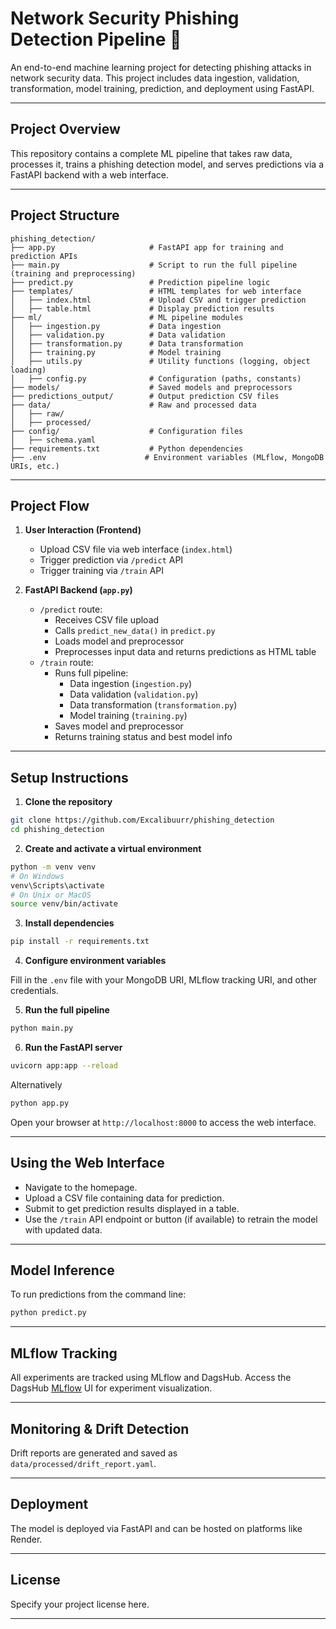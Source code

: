 # Network Security Phishing Detection Pipeline 🧠

An end-to-end machine learning project for detecting phishing attacks in network security data. This project includes data ingestion, validation, transformation, model training, prediction, and deployment using FastAPI.

---

## Project Overview

This repository contains a complete ML pipeline that takes raw data, processes it, trains a phishing detection model, and serves predictions via a FastAPI backend with a web interface.

---

## Project Structure

```
phishing_detection/
├── app.py                     # FastAPI app for training and prediction APIs
├── main.py                    # Script to run the full pipeline (training and preprocessing)
├── predict.py                 # Prediction pipeline logic
├── templates/                 # HTML templates for web interface
│   ├── index.html             # Upload CSV and trigger prediction
│   ├── table.html             # Display prediction results
├── ml/                        # ML pipeline modules
│   ├── ingestion.py           # Data ingestion
│   ├── validation.py          # Data validation
│   ├── transformation.py      # Data transformation
│   ├── training.py            # Model training
│   ├── utils.py               # Utility functions (logging, object loading)
│   ├── config.py              # Configuration (paths, constants)
├── models/                    # Saved models and preprocessors
├── predictions_output/        # Output prediction CSV files
├── data/                      # Raw and processed data
│   ├── raw/
│   ├── processed/
├── config/                    # Configuration files
│   ├── schema.yaml
├── requirements.txt           # Python dependencies
├── .env                      # Environment variables (MLflow, MongoDB URIs, etc.)
```

---

## Project Flow

1. **User Interaction (Frontend)**
   - Upload CSV file via web interface (`index.html`)
   - Trigger prediction via `/predict` API
   - Trigger training via `/train` API

2. **FastAPI Backend (`app.py`)**
   - `/predict` route:
     - Receives CSV file upload
     - Calls `predict_new_data()` in `predict.py`
     - Loads model and preprocessor
     - Preprocesses input data and returns predictions as HTML table
   - `/train` route:
     - Runs full pipeline:
       - Data ingestion (`ingestion.py`)
       - Data validation (`validation.py`)
       - Data transformation (`transformation.py`)
       - Model training (`training.py`)
     - Saves model and preprocessor
     - Returns training status and best model info

---

## Setup Instructions

1. **Clone the repository**

```bash
git clone https://github.com/Excalibuurr/phishing_detection
cd phishing_detection
```

2. **Create and activate a virtual environment**

```bash
python -m venv venv
# On Windows
venv\Scripts\activate
# On Unix or MacOS
source venv/bin/activate
```

3. **Install dependencies**

```bash
pip install -r requirements.txt
```

4. **Configure environment variables**

Fill in the `.env` file with your MongoDB URI, MLflow tracking URI, and other credentials.

5. **Run the full pipeline**

```bash
python main.py
```

6. **Run the FastAPI server**

```bash
uvicorn app:app --reload
```
Alternatively
```bash
python app.py
```
Open your browser at `http://localhost:8000` to access the web interface.

---

## Using the Web Interface

- Navigate to the homepage.
- Upload a CSV file containing data for prediction.
- Submit to get prediction results displayed in a table.
- Use the `/train` API endpoint or button (if available) to retrain the model with updated data.

---

## Model Inference

To run predictions from the command line:

```bash
python predict.py
```

---

## MLflow Tracking

All experiments are tracked using MLflow and DagsHub. Access the DagsHub [MLflow](https://dagshub.com/Excalibuurr/phishing_detection.mlflow/#/experiments/1?searchFilter=&orderByKey=attributes.start_time&orderByAsc=false&startTime=ALL&lifecycleFilter=Active&modelVersionFilter=All+Runs&datasetsFilter=W10%3D) UI for experiment visualization.

---

## Monitoring & Drift Detection

Drift reports are generated and saved as `data/processed/drift_report.yaml`.

---

## Deployment

The model is deployed via FastAPI and can be hosted on platforms like Render.

---

## License

Specify your project license here.

---
